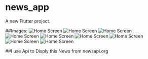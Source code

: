 # news_app

A new Flutter project.

##Images:
![Home Screen](assets/../flutter_01.png)
![Home Screen](assets/../flutter_02.png)
![Home Screen](assets/../flutter_03.png)
![Home Screen](assets/../flutter_04.png)
![Home Screen](assets/../flutter_05.png)
![Home Screen](assets/../flutter_06.png)
![Home Screen](assets/../flutter_07.png)
![Home Screen](assets/../flutter_08.png)
![Home Screen](assets/../flutter_09.png)

##I use Api to Disply this News from newsapi.org 
